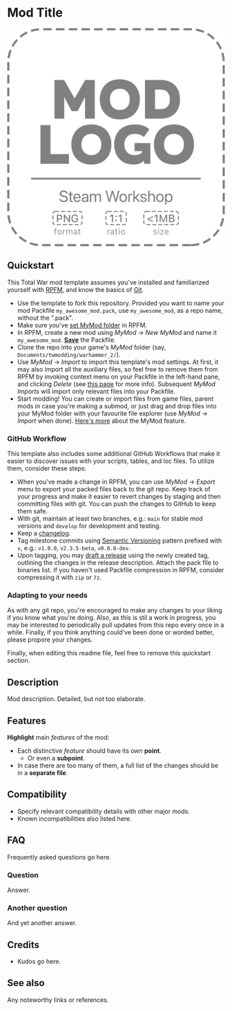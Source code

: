 # Mod Title

![Mod Title](assets/steam_workshop_logo.png)

## Quickstart

This Total War mod template assumes you've installed and familiarized yourself with [RPFM](https://github.com/Frodo45127/rpfm), and know the basics of [Git](https://guides.github.com/introduction/git-handbook/).

- Use the template to fork this repository. Provided you want to name your mod Packfile `my_awesome_mod.pack`, use `my_awesome_mod`, as a repo name, without the ".pack".
- Make sure you've [set MyMod folder](https://im-mortal.github.io/rpfm/chapter_2.html) in RPFM.
- In RPFM, create a new mod using *MyMod* -> *New MyMod* and name it `my_awesome_mod`. [**Save**](https://im-mortal.github.io/rpfm/chapter_3_1_1.html) the Packfile.
- Clone the repo into your game's *MyMod* folder (say, `Documents/twmodding/warhammer_2/`).
- Use *MyMod* -> *Import* to import this template's mod settings. At first, it may also import all the auxiliary files, so feel free to remove them from RPFM by invoking context menu on your Packfile in the left-hand pane, and clicking *Delete* (see [this page](https://frodo45127.github.io/rpfm/chapter_3_2_0.html) for more info). Subsequent *MyMod Imports* will import only relevant files into your Packfile.
- Start modding! You can create or import files from game files, parent mods in case you're making a submod, or just drag and drop files into your MyMod folder with your favourite file explorer (use *MyMod* -> *Import* when done). [Here's more](https://frodo45127.github.io/rpfm/chapter_3_1_2.html) about the MyMod feature.

### GitHub Workflow

This template also includes some additional GitHub Workflows that make it easier to discover issues with your scripts, tables, and loc files. To utilize them, consider these steps:

- When you've made a change in RPFM, you can use *MyMod* -> *Export* menu to export your packed files back to the git repo. Keep track of your progress and make it easier to revert changes by staging and then committing files with git. You can push the changes to GitHub to keep them safe.
- With git, maintain at least two branches, e.g.: `main` for stable mod versions and `develop` for development and testing.
- Keep a [changelog](CHANGELOG.md).
- Tag milestone commits using [Semantic Versioning](https://semver.org) pattern prefixed with `v`, e.g.: `v1.0.0`, `v2.3.5-beta`, `v0.0.8-dev`.
- Upon tagging, you may [draft a release](../releases/new) using the newly created tag, outlining the changes in the release description. Attach the pack file to binaries list. If you haven't used Packfile compression in RPFM, consider compressing it with `zip` or `7z`.

### Adapting to your needs

As with any git repo, you're encouraged to make any changes to your liking if you know what you're doing. Also, as this is stil a work in progress, you may be interested to periodically pull updates from this repo every once in a while. Finally, if you think anything could've been done or worded better, please propore your changes.

Finally, when editing this readme file, feel free to remove this quickstart section.

## Description

Mod description. Detailed, but not too elaborate.

## Features

**Highlight** main *features* of the mod:

- Each distinctive *feature* should have its own **point**.
  - Or even a **subpoint**.
- In case there are too many of them, a full list of the changes should be in a **separate file**.

## Compatibility

- Specify relevant compatibility details with other major mods.
- Known incompatibilities also listed here.

## FAQ

Frequently asked questions go here.

### Question

Answer.

### Another question

And yet another answer.

## Credits

- Kudos go here.

## See also

Any noteworthy links or references.

